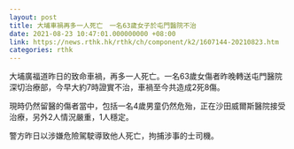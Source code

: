 ```yaml
---
layout: post
title: 大埔車禍再多一人死亡　一名63歲女子於屯門醫院不治
date: 2021-08-23 10:47:01.000000000 +08:00
link: https://news.rthk.hk/rthk/ch/component/k2/1607144-20210823.htm
categories: rthk
---
```


大埔廣福道昨日的致命車禍，再多一人死亡。一名63歲女傷者昨晚轉送屯門醫院深切治療部，今早大約7時證實不治，車禍至今共造成2死8傷。

現時仍然留醫的傷者當中，包括一名4歲男童仍然危殆，正在沙田威爾斯醫院接受治療，另外2人情況嚴重，1人穩定。

警方昨日以涉嫌危險駕駛導致他人死亡，拘捕涉事的士司機。
